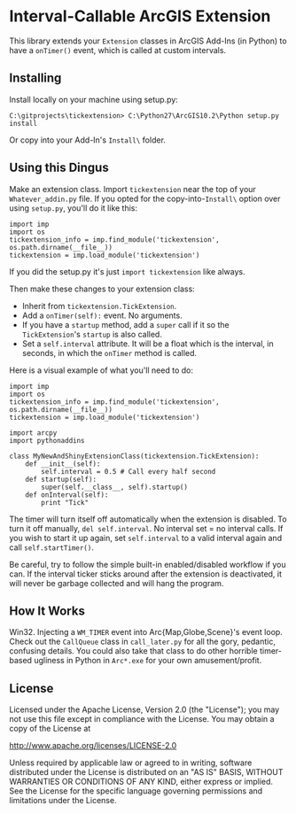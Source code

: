 Interval-Callable ArcGIS Extension
==================================

This library extends your `Extension` classes in ArcGIS Add-Ins (in Python) to have a `onTimer()` event, which is called at custom intervals.

Installing
----------

Install locally on your machine using setup.py:

    C:\gitprojects\tickextension> C:\Python27\ArcGIS10.2\Python setup.py install

Or copy into your Add-In's `Install\` folder.

Using this Dingus
-----------------

Make an extension class. Import `tickextension` near the top of your `Whatever_addin.py` file. If you opted for the copy-into-`Install\` option over using `setup.py`,  you'll do it like this:

    import imp
    import os
    tickextension_info = imp.find_module('tickextension', os.path.dirname(__file__))
    tickextension = imp.load_module('tickextension')

If you did the setup.py it's just `import tickextension` like always.

Then make these changes to your extension class:

 - Inherit from `tickextension.TickExtension`.
 - Add a `onTimer(self):` event. No arguments.
 - If you have a `startup` method, add a `super` call if it so the `TickExtension`'s `startup` is also called.
 - Set a `self.interval` attribute. It will be a float which is the interval, in seconds, in which the `onTimer` method is called.

Here is a visual example of what you'll need to do:

    import imp
    import os
    tickextension_info = imp.find_module('tickextension', os.path.dirname(__file__))
    tickextension = imp.load_module('tickextension')
    
    import arcpy
    import pythonaddins

    class MyNewAndShinyExtensionClass(tickextension.TickExtension):
        def __init__(self):
            self.interval = 0.5 # Call every half second
        def startup(self):
            super(self.__class__, self).startup()
        def onInterval(self):
            print "Tick"

The timer will turn itself off automatically when the extension is disabled. To turn it off manually, `del self.interval`. No interval set = no interval calls. If you wish to start it up again, set `self.interval` to a valid interval again and call `self.startTimer()`.

Be careful, try to follow the simple built-in enabled/disabled workflow if you can. If the interval ticker sticks around after the extension is deactivated, it will never be garbage collected and will hang the program.

How It Works
------------

Win32. Injecting a `WM_TIMER` event into Arc{Map,Globe,Scene}'s event loop. Check out the `CallQueue` class in `call_later.py` for all the gory, pedantic, confusing details. You could also take that class to do other horrible timer-based ugliness in Python in `Arc*.exe` for your own amusement/profit.

License
-------

Licensed under the Apache License, Version 2.0 (the "License");
you may not use this file except in compliance with the License.
You may obtain a copy of the License at

   http://www.apache.org/licenses/LICENSE-2.0

Unless required by applicable law or agreed to in writing, software
distributed under the License is distributed on an "AS IS" BASIS,
WITHOUT WARRANTIES OR CONDITIONS OF ANY KIND, either express or implied.
See the License for the specific language governing permissions and
limitations under the License.
